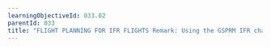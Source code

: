 ```yaml
---
learningObjectiveId: 033.02
parentId: 033
title: "FLIGHT PLANNING FOR IFR FLIGHTS Remark: Using the GSPRM IFR charts. "
---
```



